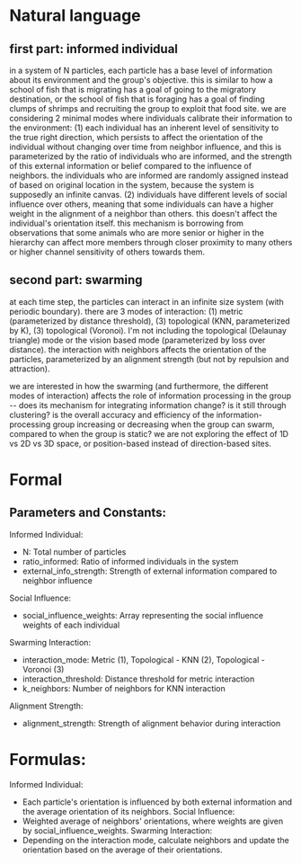 # Natural language

## first part: informed individual
in a system of N particles, each particle has a base level of information about its environment and the group's objective. this is similar to how a school of fish that is migrating has a goal of going to the migratory destination, or the school of fish that is foraging has a goal of finding clumps of shrimps and recruiting the group to exploit that food site. 
we are considering 2 minimal modes where individuals calibrate their information to the environment: (1) each individual has an inherent level of sensitivity to the true right direction, which persists to affect the orientation of the individual without changing over time from neighbor influence, and this is parameterized by the ratio of individuals who are informed, and the strength of this external information or belief compared to the influence of neighbors.  the individuals who are informed are randomly assigned instead of based on original location in the system, because the system is supposedly an infinite canvas. (2) individuals have different levels of social influence over others, meaning that some individuals can have a higher weight in the alignment of a neighbor than others. this doesn't affect the individual's orientation itself. this mechanism is borrowing from observations that some animals who are more senior or higher in the hierarchy can affect more members through closer proximity to many others or higher channel sensitivity of others towards them. 

## second part: swarming
at each time step, the particles can interact in an infinite size system (with periodic boundary). 
there are 3 modes of interaction: (1) metric (parameterized by distance threshold), (3) topological (KNN, parameterized by K), (3) topological (Voronoi). I'm not including the topological (Delaunay triangle) mode or the vision based mode (parameterized by loss over distance). 
the interaction with neighbors affects the orientation of the particles, parameterized by an alignment strength (but not by repulsion and attraction).

we are interested in how the swarming (and furthermore, the different modes of interaction) affects the role of information processing in the group -- does its mechanism for integrating information change? is it still through clustering? is the overall accuracy and efficiency of the information-processing group increasing or decreasing when the group can swarm, compared to when the group is static? we are not exploring the effect of 1D vs 2D vs 3D space, or position-based instead of direction-based sites. 

# Formal
## Parameters and Constants:
Informed Individual:
- N: Total number of particles
- ratio_informed: Ratio of informed individuals in the system
- external_info_strength: Strength of external information compared to neighbor influence

Social Influence:
- social_influence_weights: Array representing the social influence weights of each individual

Swarming Interaction:
- interaction_mode: Metric (1), Topological - KNN (2), Topological - Voronoi (3)
- interaction_threshold: Distance threshold for metric interaction
- k_neighbors: Number of neighbors for KNN interaction

Alignment Strength:
- alignment_strength: Strength of alignment behavior during interaction

# Formulas:
Informed Individual: 
- Each particle's orientation is influenced by both external information and the average orientation of its neighbors.
Social Influence:
- Weighted average of neighbors' orientations, where weights are given by social_influence_weights.
Swarming Interaction:
- Depending on the interaction mode, calculate neighbors and update the orientation based on the average of their orientations.
